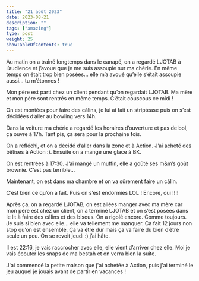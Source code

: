 ```yaml
---
title: "21 août 2023"
date: 2023-08-21
description: ""
tags: ["amazing"]
type: post
weight: 25
showTableOfContents: true
---
```


Au matin on a traîné longtemps dans le canapé, on a regardé LJOTAB à l’audience et j’avoue que je me suis assoupie sur ma chérie. En même temps on était trop bien posées… elle m’a avoué qu’elle s’était assoupie aussi… tu m’étonnes !

Mon père est parti chez un client pendant qu’on regardait LJOTAB. Ma mère et mon père sont rentrés en même temps. C’était couscous ce midi !

On est montées pour faire des câlins, je lui ai fait un striptease puis on s’est décidées d’aller au bowling vers 14h.

Dans la voiture ma chérie a regardé les horaires d’ouverture et pas de bol, ça ouvre à 17h. Tant pis, ça sera pour la prochaine fois.

On a réfléchi, et on a décidé d’aller dans la zone et à Action. J’ai acheté des bêtises à Action :). Ensuite on a mangé une glace à BK.

On est rentrées à 17:30. J’ai mangé un muffin, elle a goûté ses m&m’s goût brownie. C’est pas terrible…

Maintenant, on est dans ma chambre et on va sûrement faire un câlin.

C’est bien ce qu’on a fait. Puis on s’est endormies LOL ! Encore, oui !!!!

Après ça, on a regardé LJOTAB, on est allées manger avec ma mère car mon père est chez un client, on a terminé LJOTAB et on s’est posées dans le lit à faire des câlins et des bisous. On a rigolé encore. Comme toujours. Je suis si bien avec elle… elle va tellement me manquer. Ça fait 12 jours non stop qu’on est ensemble. Ça va être dur mais ça va faire du bien d’être seule un peu. On se revoit jeudi :) j’ai hâte.

Il est 22:16, je vais raccrocher avec elle, elle vient d’arriver chez elle. Moi je vais écouter les snaps de ma bestah et on verra bien la suite.

J'ai commencé la petite maison que j'ai achetée à Action, puis j'ai terminé le jeu auquel je jouais avant de partir en vacances !